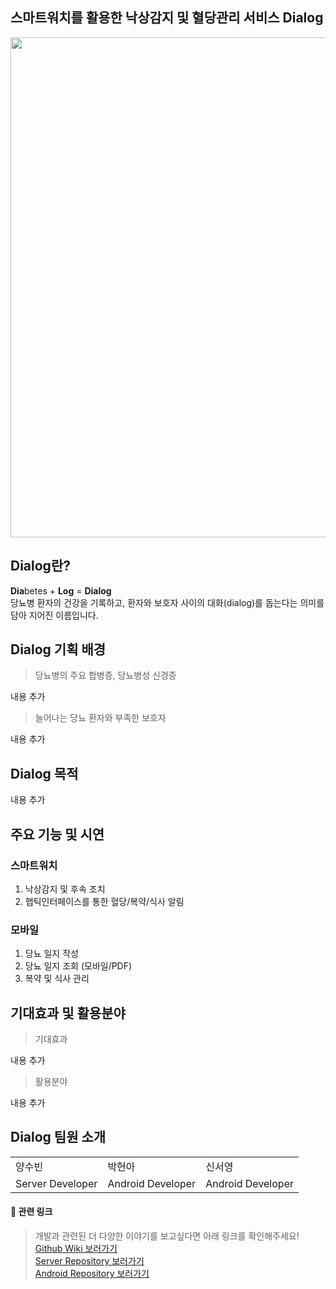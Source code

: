 ## 스마트워치를 활용한 낙상감지 및 혈당관리 서비스 Dialog
<img src="https://github.com/user-attachments/assets/48bdf9fc-20c9-4e9f-a6bf-7498137fada2" width="800px" alert="logo"/>

## Dialog란?
**Dia**betes + **Log** = **Dialog** <br/>
당뇨병 환자의 건강을 기록하고, 환자와 보호자 사이의 대화(dialog)를 돕는다는 의미를 담아 지어진 이름입니다. 

## Dialog 기획 배경
> 당뇨병의 주요 합병증, 당뇨병성 신경증

내용 추가

> 늘어나는 당뇨 환자와 부족한 보호자

내용 추가

## Dialog 목적
내용 추가

## 주요 기능 및 시연

### 스마트워치
1. 낙상감지 및 후속 조치
2. 햅틱인터페이스를 통한 혈당/복약/식사 알림

### 모바일
1. 당뇨 일지 작성
2. 당뇨 일지 조회 (모바일/PDF)
3. 복약 및 식사 관리

## 기대효과 및 활용분야

> 기대효과

내용 추가

> 활용분야

내용 추가

## Dialog 팀원 소개
<table>
  <tr>
    <td>양수빈</td>
    <td>박현아</td>
    <td>신서영</td>
  </tr>
  <tr>
    <td>Server Developer</td>
    <td>Android Developer</td>
    <td>Android Developer</td>
  </tr>
</table>

#### 🔗 관련 링크
> 개발과 관련된 더 다양한 이야기를 보고싶다면 아래 링크를 확인해주세요!<br/>
> <a href="https://github.com/epilog-swu/Front/wiki">Github Wiki 보러가기</a><br/>
> <a href="https://github.com/epilog-swu/Server">Server Repository 보러가기</a><br/>
> <a href="https://github.com/epilog-swu/Front">Android Repository 보러가기</a><br/>
